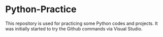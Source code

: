 # Python-Practice
This repository is used for practicing some Python codes and projects.
It was initially started to try the Github commands via Visual Studio.
